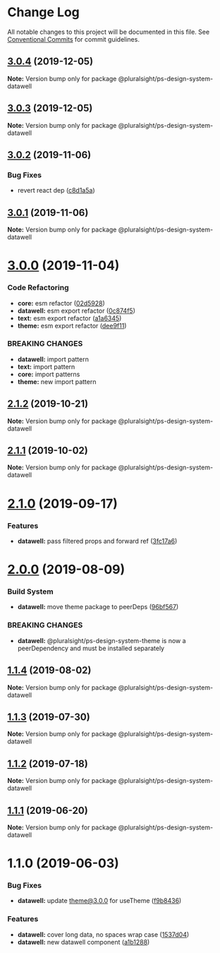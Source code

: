 # Change Log

All notable changes to this project will be documented in this file.
See [Conventional Commits](https://conventionalcommits.org) for commit guidelines.

## [3.0.4](https://github.com/pluralsight/design-system/compare/@pluralsight/ps-design-system-datawell@3.0.3...@pluralsight/ps-design-system-datawell@3.0.4) (2019-12-05)

**Note:** Version bump only for package @pluralsight/ps-design-system-datawell





## [3.0.3](https://github.com/pluralsight/design-system/compare/@pluralsight/ps-design-system-datawell@3.0.2...@pluralsight/ps-design-system-datawell@3.0.3) (2019-12-05)

**Note:** Version bump only for package @pluralsight/ps-design-system-datawell





## [3.0.2](https://github.com/pluralsight/design-system/compare/@pluralsight/ps-design-system-datawell@3.0.1...@pluralsight/ps-design-system-datawell@3.0.2) (2019-11-06)


### Bug Fixes

* revert react dep ([c8d1a5a](https://github.com/pluralsight/design-system/commit/c8d1a5a5456e99e9cee64c9ccd8b1a98d0642ac0))





## [3.0.1](https://github.com/pluralsight/design-system/compare/@pluralsight/ps-design-system-datawell@3.0.0...@pluralsight/ps-design-system-datawell@3.0.1) (2019-11-06)

**Note:** Version bump only for package @pluralsight/ps-design-system-datawell





# [3.0.0](https://github.com/pluralsight/design-system/compare/@pluralsight/ps-design-system-datawell@2.1.2...@pluralsight/ps-design-system-datawell@3.0.0) (2019-11-04)


### Code Refactoring

* **core:** esm refactor ([02d5928](https://github.com/pluralsight/design-system/commit/02d5928))
* **datawell:** esm export refactor ([0c874f5](https://github.com/pluralsight/design-system/commit/0c874f5))
* **text:** esm export refactor ([a1a6345](https://github.com/pluralsight/design-system/commit/a1a6345))
* **theme:** esm export refactor ([dee9f11](https://github.com/pluralsight/design-system/commit/dee9f11))


### BREAKING CHANGES

* **datawell:** import pattern
* **text:** import pattern
* **core:** import patterns
* **theme:** new import pattern





## [2.1.2](https://github.com/pluralsight/design-system/compare/@pluralsight/ps-design-system-datawell@2.1.1...@pluralsight/ps-design-system-datawell@2.1.2) (2019-10-21)

**Note:** Version bump only for package @pluralsight/ps-design-system-datawell





## [2.1.1](https://github.com/pluralsight/design-system/compare/@pluralsight/ps-design-system-datawell@2.1.0...@pluralsight/ps-design-system-datawell@2.1.1) (2019-10-02)

**Note:** Version bump only for package @pluralsight/ps-design-system-datawell





# [2.1.0](https://github.com/pluralsight/design-system/compare/@pluralsight/ps-design-system-datawell@2.0.0...@pluralsight/ps-design-system-datawell@2.1.0) (2019-09-17)


### Features

* **datawell:** pass filtered props and forward ref ([3fc17a6](https://github.com/pluralsight/design-system/commit/3fc17a6))





# [2.0.0](https://github.com/pluralsight/design-system/compare/@pluralsight/ps-design-system-datawell@1.1.4...@pluralsight/ps-design-system-datawell@2.0.0) (2019-08-09)


### Build System

* **datawell:** move theme package to peerDeps ([96bf567](https://github.com/pluralsight/design-system/commit/96bf567))


### BREAKING CHANGES

* **datawell:** @pluralsight/ps-design-system-theme is now a peerDependency and
must be installed separately





## [1.1.4](https://github.com/pluralsight/design-system/compare/@pluralsight/ps-design-system-datawell@1.1.3...@pluralsight/ps-design-system-datawell@1.1.4) (2019-08-02)

**Note:** Version bump only for package @pluralsight/ps-design-system-datawell





## [1.1.3](https://github.com/pluralsight/design-system/compare/@pluralsight/ps-design-system-datawell@1.1.2...@pluralsight/ps-design-system-datawell@1.1.3) (2019-07-30)

**Note:** Version bump only for package @pluralsight/ps-design-system-datawell





## [1.1.2](https://github.com/pluralsight/design-system/compare/@pluralsight/ps-design-system-datawell@1.1.1...@pluralsight/ps-design-system-datawell@1.1.2) (2019-07-18)

**Note:** Version bump only for package @pluralsight/ps-design-system-datawell





## [1.1.1](https://github.com/pluralsight/design-system/compare/@pluralsight/ps-design-system-datawell@1.1.0...@pluralsight/ps-design-system-datawell@1.1.1) (2019-06-20)

**Note:** Version bump only for package @pluralsight/ps-design-system-datawell





# 1.1.0 (2019-06-03)


### Bug Fixes

* **datawell:** update theme@3.0.0 for useTheme ([f9b8436](https://github.com/pluralsight/design-system/commit/f9b8436))


### Features

* **datawell:** cover long data, no spaces wrap case ([1537d04](https://github.com/pluralsight/design-system/commit/1537d04))
* **datawell:** new datawell component ([a1b1288](https://github.com/pluralsight/design-system/commit/a1b1288))
